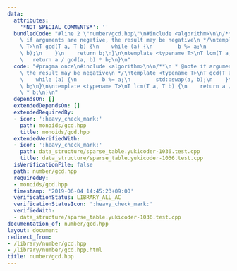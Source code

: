 ```yaml
---
data:
  attributes:
    '*NOT_SPECIAL_COMMENTS*': ''
  bundledCode: "#line 2 \"number/gcd.hpp\"\n#include <algorithm>\n\n/**\n * @note\
    \ if arguments are negative, the result may be negative\n */\ntemplate <typename\
    \ T>\nT gcd(T a, T b) {\n    while (a) {\n        b %= a;\n        std::swap(a,\
    \ b);\n    }\n    return b;\n}\n\ntemplate <typename T>\nT lcm(T a, T b) {\n \
    \   return a / gcd(a, b) * b;\n}\n"
  code: "#pragma once\n#include <algorithm>\n\n/**\n * @note if arguments are negative,\
    \ the result may be negative\n */\ntemplate <typename T>\nT gcd(T a, T b) {\n\
    \    while (a) {\n        b %= a;\n        std::swap(a, b);\n    }\n    return\
    \ b;\n}\n\ntemplate <typename T>\nT lcm(T a, T b) {\n    return a / gcd(a, b)\
    \ * b;\n}\n"
  dependsOn: []
  extendedDependsOn: []
  extendedRequiredBy:
  - icon: ':heavy_check_mark:'
    path: monoids/gcd.hpp
    title: monoids/gcd.hpp
  extendedVerifiedWith:
  - icon: ':heavy_check_mark:'
    path: data_structure/sparse_table.yukicoder-1036.test.cpp
    title: data_structure/sparse_table.yukicoder-1036.test.cpp
  isVerificationFile: false
  path: number/gcd.hpp
  requiredBy:
  - monoids/gcd.hpp
  timestamp: '2019-06-04 14:45:23+09:00'
  verificationStatus: LIBRARY_ALL_AC
  verificationStatusIcon: ':heavy_check_mark:'
  verifiedWith:
  - data_structure/sparse_table.yukicoder-1036.test.cpp
documentation_of: number/gcd.hpp
layout: document
redirect_from:
- /library/number/gcd.hpp
- /library/number/gcd.hpp.html
title: number/gcd.hpp
---
```

